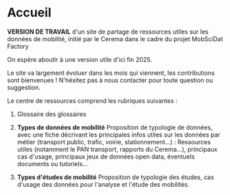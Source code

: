 # Accueil
**VERSION DE TRAVAIL** d'un site de partage de ressources utiles sur les données de mobilité, initié par le Cerema dans le cadre du projet MobSciDat Factory

On espère aboutir à une version utile d'ici fin 2025.

Le site va largement évoluer dans les mois qui viennent, les contributions sont bienvenues !
N'hésitez pas à nous contacter pour toute question ou suggestion.

Le centre de ressources comprend les rubriques suivantes :

1) Glossaire des glossaires

2) **Types de données de mobilité**
Proposition de typologie de données, avec une fiche décrivant les principales infos utiles sur les données par métier (transport public, trafic, voirie, stationnement...) :
Ressources utiles (notamment le PAN transport, rapports du Cerema...), principaux cas d'usage, principaux jeux de données open data, éventuels documents ou tutoriels...

3) **Types d'études de mobilité**
Proposition de typologie des études, cas d'usage des données pour l'analyse et l'étude des mobilités.

